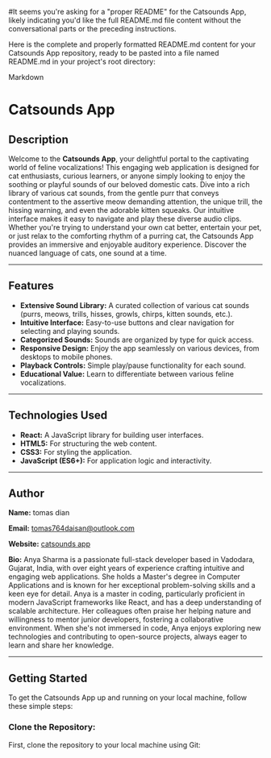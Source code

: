 #It seems you're asking for a "proper README" for the Catsounds App, likely indicating you'd like the full README.md file content without the conversational parts or the preceding instructions.

Here is the complete and properly formatted README.md content for your Catsounds App repository, ready to be pasted into a file named README.md in your project's root directory:

Markdown

# Catsounds App

## Description

Welcome to the **Catsounds App**, your delightful portal to the captivating world of feline vocalizations! This engaging web application is designed for cat enthusiasts, curious learners, or anyone simply looking to enjoy the soothing or playful sounds of our beloved domestic cats. Dive into a rich library of various cat sounds, from the gentle purr that conveys contentment to the assertive meow demanding attention, the unique trill, the hissing warning, and even the adorable kitten squeaks. Our intuitive interface makes it easy to navigate and play these diverse audio clips. Whether you're trying to understand your own cat better, entertain your pet, or just relax to the comforting rhythm of a purring cat, the Catsounds App provides an immersive and enjoyable auditory experience. Discover the nuanced language of cats, one sound at a time.

---

## Features

* **Extensive Sound Library:** A curated collection of various cat sounds (purrs, meows, trills, hisses, growls, chirps, kitten sounds, etc.).
* **Intuitive Interface:** Easy-to-use buttons and clear navigation for selecting and playing sounds.
* **Categorized Sounds:** Sounds are organized by type for quick access.
* **Responsive Design:** Enjoy the app seamlessly on various devices, from desktops to mobile phones.
* **Playback Controls:** Simple play/pause functionality for each sound.
* **Educational Value:** Learn to differentiate between various feline vocalizations.

---

## Technologies Used

* **React:** A JavaScript library for building user interfaces.
* **HTML5:** For structuring the web content.
* **CSS3:** For styling the application.
* **JavaScript (ES6+):** For application logic and interactivity.

---

## Author

**Name:** tomas dian

**Email:** tomas764daisan@outlook.com

**Website:** [catsounds app](https://www.catsounds.me)


**Bio:** Anya Sharma is a passionate full-stack developer based in Vadodara, Gujarat, India, with over eight years of experience crafting intuitive and engaging web applications. She holds a Master's degree in Computer Applications and is known for her exceptional problem-solving skills and a keen eye for detail. Anya is a master in coding, particularly proficient in modern JavaScript frameworks like React, and has a deep understanding of scalable architecture. Her colleagues often praise her helping nature and willingness to mentor junior developers, fostering a collaborative environment. When she's not immersed in code, Anya enjoys exploring new technologies and contributing to open-source projects, always eager to learn and share her knowledge.

---

## Getting Started

To get the Catsounds App up and running on your local machine, follow these simple steps:

### Clone the Repository:

First, clone the repository to your local machine using Git:
